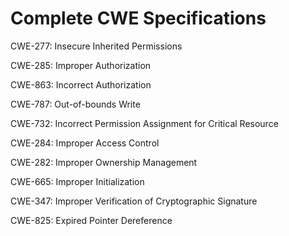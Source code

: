 

# Complete CWE Specifications

CWE-277: Insecure Inherited Permissions

CWE-285: Improper Authorization

CWE-863: Incorrect Authorization

CWE-787: Out-of-bounds Write

CWE-732: Incorrect Permission Assignment for Critical Resource

CWE-284: Improper Access Control

CWE-282: Improper Ownership Management

CWE-665: Improper Initialization

CWE-347: Improper Verification of Cryptographic Signature

CWE-825: Expired Pointer Dereference